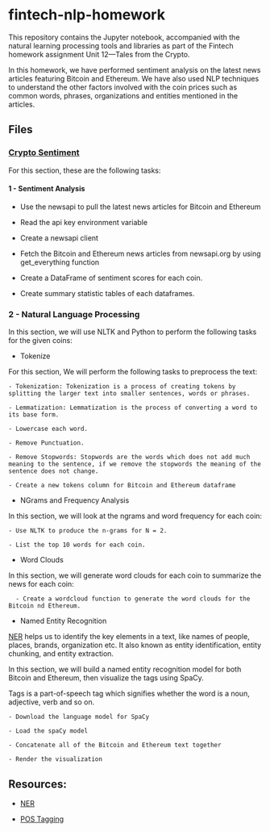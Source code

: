 # fintech-nlp-homework

This repository contains the Jupyter notebook, accompanied with the natural learning processing tools and libraries as part of the Fintech homework assignment Unit 12—Tales from the Crypto.

In this homework, we have performed sentiment analysis on the latest news articles featuring Bitcoin and Ethereum. We have also used NLP techniques to understand the other factors involved with the coin prices such as common words, phrases, organizations and entities mentioned in the articles.


## Files

### [Crypto Sentiment](crypto_sentiment.ipynb)

For this section, these are the following tasks:

#### 1 - Sentiment Analysis

- Use the newsapi to pull the latest news articles for Bitcoin and Ethereum 

- Read the api key environment variable

- Create a newsapi client

- Fetch the Bitcoin and Ethereum news articles from newsapi.org by using get_everything function

- Create a DataFrame of sentiment scores for each coin.

- Create summary statistic tables of each dataframes.

### 2 - Natural Language Processing

In this section, we will use NLTK and Python to perform the following tasks for the given coins:

* Tokenize
  
For this section, We will perform the following tasks to preprocess the text:
       
    - Tokenization: Tokenization is a process of creating tokens by splitting the larger text into smaller sentences, words or phrases.
    
    - Lemmatization: Lemmatization is the process of converting a word to its base form. 
    
    - Lowercase each word.
    
    - Remove Punctuation.
    
    - Remove Stopwords: Stopwords are the words which does not add much meaning to the sentence, if we remove the stopwords the meaning of the sentence does not change. 
    
    - Create a new tokens column for Bitcoin and Ethereum dataframe

* NGrams and Frequency Analysis
   
In this section, we will look at the ngrams and word frequency for each coin:

    - Use NLTK to produce the n-grams for N = 2.
     
    - List the top 10 words for each coin.
    
* Word Clouds

In this section, we will generate word clouds for each coin to summarize the news for each coin:
   
      - Create a wordcloud function to generate the word clouds for the Bitcoin nd Ethereum. 
      
* Named Entity Recognition

[NER](https://en.wikipedia.org/wiki/Named-entity_recognition) helps us to identify the key elements in a text, like names of people, places, brands, organization etc. It also known as entity identification, entity chunking, and entity extraction.

In this section, we will build a named entity recognition model for both Bitcoin and Ethereum, then visualize the tags using SpaCy.

Tags is a part-of-speech tag which signifies whether the word is a noun, adjective, verb and so on.

    - Download the language model for SpaCy
    
    - Load the spaCy model
    
    - Concatenate all of the Bitcoin and Ethereum text together
    
    - Render the visualization

 
## Resources: 
  
 * [NER](https://en.wikipedia.org/wiki/Named-entity_recognition)
 
 * [POS Tagging](https://www.geeksforgeeks.org/nlp-part-of-speech-default-tagging/#:~:text=It%20is%20a%20process%20of,part%2Dof%2Dspeech%20tagging)
 

